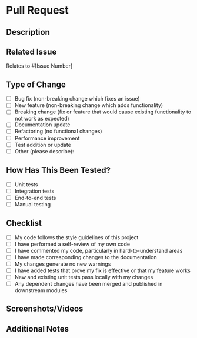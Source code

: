 # Pull Request

## Description
<!-- Provide a detailed description of the changes in this pull request -->

## Related Issue
<!-- Link to the related issue (if applicable) -->
Relates to #[Issue Number]

## Type of Change
<!-- Please select the relevant option by putting an x in the brackets -->
- [ ] Bug fix (non-breaking change which fixes an issue)
- [ ] New feature (non-breaking change which adds functionality)
- [ ] Breaking change (fix or feature that would cause existing functionality to not work as expected)
- [ ] Documentation update
- [ ] Refactoring (no functional changes)
- [ ] Performance improvement
- [ ] Test addition or update
- [ ] Other (please describe):

## How Has This Been Tested?
<!-- Please describe the tests that you ran to verify your changes -->
- [ ] Unit tests
- [ ] Integration tests
- [ ] End-to-end tests
- [ ] Manual testing

## Checklist
<!-- Please check all items that apply by putting an x in the brackets -->
- [ ] My code follows the style guidelines of this project
- [ ] I have performed a self-review of my own code
- [ ] I have commented my code, particularly in hard-to-understand areas
- [ ] I have made corresponding changes to the documentation
- [ ] My changes generate no new warnings
- [ ] I have added tests that prove my fix is effective or that my feature works
- [ ] New and existing unit tests pass locally with my changes
- [ ] Any dependent changes have been merged and published in downstream modules

## Screenshots/Videos
<!-- If applicable, add screenshots or videos to help explain your changes -->

## Additional Notes
<!-- Add any other information about the PR here -->

<!--
For more specific templates, you can use the following URLs:
- Feature: ?template=feature.md
- Bug Fix: ?template=bugfix.md
- Documentation: ?template=documentation.md
-->
